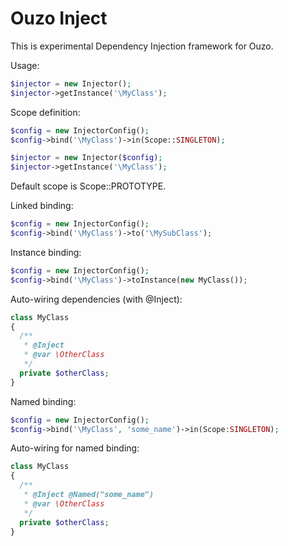 Ouzo Inject
==============

This is experimental Dependency Injection framework for Ouzo.

Usage:

```php
$injector = new Injector();
$injector->getInstance('\MyClass');
```

Scope definition:

```php
$config = new InjectorConfig();
$config->bind('\MyClass')->in(Scope::SINGLETON);

$injector = new Injector($config);
$injector->getInstance('\MyClass');
```

Default scope is Scope::PROTOTYPE.

Linked binding:

```php
$config = new InjectorConfig();
$config->bind('\MyClass')->to('\MySubClass');
```

Instance binding:

```php
$config = new InjectorConfig();
$config->bind('\MyClass')->toInstance(new MyClass());
```

Auto-wiring dependencies (with @Inject):

```php
class MyClass
{
  /**
   * @Inject
   * @var \OtherClass
   */
  private $otherClass;
}
```

Named binding:

```php
$config = new InjectorConfig();
$config->bind('\MyClass', 'some_name')->in(Scope:SINGLETON);
```

Auto-wiring for named binding:

```php
class MyClass
{
  /**
   * @Inject @Named("some_name")
   * @var \OtherClass
   */
  private $otherClass;
}
```